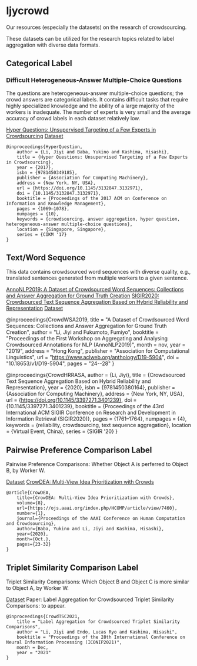 # ljycrowd
Our resources (especially the datasets) on the research of crowdsourcing. 

These datasets can be utilized for the research topics related to label aggregation with diverse data formats. 

## Categorical Label

### Difficult Heterogeneous-Answer Multiple-Choice Questions
The questions are heterogeneous-answer multiple-choice questions; the crowd answers are categorical labels. It contains difficult tasks that require highly specialized knowledge and the ability of a large majority of the workers is inadequate. The number of experts is very small and the average accuracy of crowd labels in each dataset relatively low. 

[Hyper Questions: Unsupervised Targeting of a Few Experts in Crowdsourcing](https://dl.acm.org/doi/10.1145/3132847.3132971)
[Dataset](http://www.ml.ist.i.kyoto-u.ac.jp/en/en-research/li2017cikm)

	@inproceedings{HyperQuestion,
		author = {Li, Jiyi and Baba, Yukino and Kashima, Hisashi},
		title = {Hyper Questions: Unsupervised Targeting of a Few Experts in Crowdsourcing},
		year = {2017},
		isbn = {9781450349185},
		publisher = {Association for Computing Machinery},
		address = {New York, NY, USA},
		url = {https://doi.org/10.1145/3132847.3132971},
		doi = {10.1145/3132847.3132971},
		booktitle = {Proceedings of the 2017 ACM on Conference on Information and Knowledge Management},
		pages = {1069–1078},
		numpages = {10},
		keywords = {crowdsourcing, answer aggregation, hyper question, heterogeneous-answer multiple-choice questions},
		location = {Singapore, Singapore},
		series = {CIKM '17}
	}

## Text/Word Sequence
This data contains crowdsourced word sequences with diverse quality, e.g., translated sentences generated from multiple workers to a given sentence. 

[AnnoNLP2019: A Dataset of Crowdsourced Word Sequences: Collections and Answer Aggregation for Ground Truth Creation](https://aclanthology.org/D19-5904/)
[SIGIR2020: Crowdsourced Text Sequence Aggregation Based on Hybrid Reliability and Representation](https://dl.acm.org/doi/abs/10.1145/3397271.3401239)
[Dataset](https://github.com/garfieldpigljy/CrowdWSA2019)

@inproceedings{CrowdWSA2019,
	title = "A Dataset of Crowdsourced Word Sequences: Collections and Answer Aggregation for Ground Truth Creation",
	author = "Li, Jiyi and Fukumoto, Fumiyo",
	booktitle = "Proceedings of the First Workshop on Aggregating and Analysing Crowdsourced Annotations for NLP (AnnoNLP2019)",
	month = nov,
	year = "2019",
	address = "Hong Kong",
	publisher = "Association for Computational Linguistics",
	url = "https://www.aclweb.org/anthology/D19-5904",
	doi = "10.18653/v1/D19-5904",
	pages = "24--28"
}

@inproceedings{CrowdHRRASA,
	author = {Li, Jiyi},
	title = {Crowdsourced Text Sequence Aggregation Based on Hybrid Reliability and Representation},
	year = {2020},
	isbn = {9781450380164},
	publisher = {Association for Computing Machinery},
	address = {New York, NY, USA},
	url = {https://doi.org/10.1145/3397271.3401239},
	doi = {10.1145/3397271.3401239},
	booktitle = {Proceedings of the 43rd International ACM SIGIR Conference on Research and Development in Information Retrieval (SIGIR2020)},
	pages = {1761–1764},
	numpages = {4},
	keywords = {reliability, crowdsourcing, text sequence aggregation},
	location = {Virtual Event, China},
	series = {SIGIR '20}
}

## Pairwise Preference Comparison Label
Pairwise Preference Comparisons: Whether Object A is perferred to Object B, by Worker W. 

[Dataset](https://github.com/yukinobaba/crowdea)
[CrowDEA: Multi-View Idea Prioritization with Crowds](https://ojs.aaai.org/index.php/HCOMP/article/view/7460)

	@article{CrowDEA, 
		title={CrowDEA: Multi-View Idea Prioritization with Crowds}, 
		volume={8}, 
		url={https://ojs.aaai.org/index.php/HCOMP/article/view/7460}, 
		number={1}, 
		journal={Proceedings of the AAAI Conference on Human Computation and Crowdsourcing}, 
		author={Baba, Yukino and Li, Jiyi and Kashima, Hisashi}, 
		year={2020}, 
		month={Oct.}, 
		pages={23-32} 
	}

## Triplet Similarity Comparison Label
Triplet Similarity Comparisons: Which Object B and Object C is more similar to Object A, by Worker W. 
 
[Dataset](https://github.com/garfieldpigljy/CrowdTSC2021)
Paper: Label Aggregation for Crowdsourced Triplet Similarity Comparisons: to appear. 

	@inproceedings{CrowdTSC2021,
		title = "Label Aggregation for Crowdsourced Triplet Similarity Comparisons",
		author = "Li, Jiyi and Endo, Lucas Ryo and Kashima, Hisashi",
		booktitle = "Proceedings of the 28th International Conference on Neural Information Processing (ICONIP2021)",
		month = Dec,
		year = "2021"
	}
